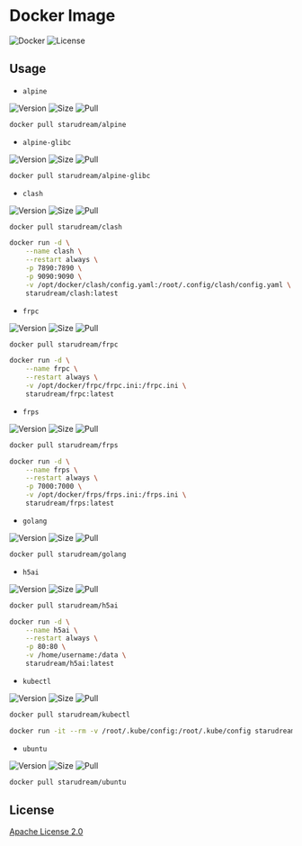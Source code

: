 # Docker Image

![Docker](https://img.shields.io/github/workflow/status/starudream/docker-image/Docker/master?style=for-the-badge)
![License](https://img.shields.io/badge/License-Apache%20License%202.0-blue?style=for-the-badge)

## Usage

- `alpine`

![Version](https://img.shields.io/docker/v/starudream/alpine?style=for-the-badge)
![Size](https://img.shields.io/docker/image-size/starudream/alpine/latest?style=for-the-badge)
![Pull](https://img.shields.io/docker/pulls/starudream/alpine?style=for-the-badge)

```bash
docker pull starudream/alpine
```

- `alpine-glibc`

![Version](https://img.shields.io/docker/v/starudream/alpine-glibc?style=for-the-badge)
![Size](https://img.shields.io/docker/image-size/starudream/alpine-glibc/latest?style=for-the-badge)
![Pull](https://img.shields.io/docker/pulls/starudream/alpine-glibc?style=for-the-badge)

```bash
docker pull starudream/alpine-glibc
```

- `clash`

![Version](https://img.shields.io/docker/v/starudream/clash?style=for-the-badge)
![Size](https://img.shields.io/docker/image-size/starudream/clash/latest?style=for-the-badge)
![Pull](https://img.shields.io/docker/pulls/starudream/clash?style=for-the-badge)

```bash
docker pull starudream/clash
```

```bash
docker run -d \
    --name clash \
    --restart always \
    -p 7890:7890 \
    -p 9090:9090 \
    -v /opt/docker/clash/config.yaml:/root/.config/clash/config.yaml \
    starudream/clash:latest
```

- `frpc`

![Version](https://img.shields.io/docker/v/starudream/frpc?style=for-the-badge)
![Size](https://img.shields.io/docker/image-size/starudream/frpc/latest?style=for-the-badge)
![Pull](https://img.shields.io/docker/pulls/starudream/frpc?style=for-the-badge)

```bash
docker pull starudream/frpc
```

```bash
docker run -d \
    --name frpc \
    --restart always \
    -v /opt/docker/frpc/frpc.ini:/frpc.ini \
    starudream/frpc:latest
```

- `frps`

![Version](https://img.shields.io/docker/v/starudream/frps?style=for-the-badge)
![Size](https://img.shields.io/docker/image-size/starudream/frps/latest?style=for-the-badge)
![Pull](https://img.shields.io/docker/pulls/starudream/frps?style=for-the-badge)

```bash
docker pull starudream/frps
```

```bash
docker run -d \
    --name frps \
    --restart always \
    -p 7000:7000 \
    -v /opt/docker/frps/frps.ini:/frps.ini \
    starudream/frps:latest
```

- `golang`

![Version](https://img.shields.io/docker/v/starudream/golang?style=for-the-badge)
![Size](https://img.shields.io/docker/image-size/starudream/golang/latest?style=for-the-badge)
![Pull](https://img.shields.io/docker/pulls/starudream/golang?style=for-the-badge)

```bash
docker pull starudream/golang
```

- `h5ai`

![Version](https://img.shields.io/docker/v/starudream/h5ai?style=for-the-badge)
![Size](https://img.shields.io/docker/image-size/starudream/h5ai/latest?style=for-the-badge)
![Pull](https://img.shields.io/docker/pulls/starudream/h5ai?style=for-the-badge)

```bash
docker pull starudream/h5ai
```

```bash
docker run -d \
    --name h5ai \
    --restart always \
    -p 80:80 \
    -v /home/username:/data \
    starudream/h5ai:latest
```

- `kubectl`

![Version](https://img.shields.io/docker/v/starudream/kubectl?style=for-the-badge)
![Size](https://img.shields.io/docker/image-size/starudream/kubectl/latest?style=for-the-badge)
![Pull](https://img.shields.io/docker/pulls/starudream/kubectl?style=for-the-badge)

```bash
docker pull starudream/kubectl
```

```bash
docker run -it --rm -v /root/.kube/config:/root/.kube/config starudream/kubectl:latest
```

- `ubuntu`

![Version](https://img.shields.io/docker/v/starudream/ubuntu?style=for-the-badge)
![Size](https://img.shields.io/docker/image-size/starudream/ubuntu/latest?style=for-the-badge)
![Pull](https://img.shields.io/docker/pulls/starudream/ubuntu?style=for-the-badge)

```bash
docker pull starudream/ubuntu
```

## License

[Apache License 2.0](./LICENSE)
